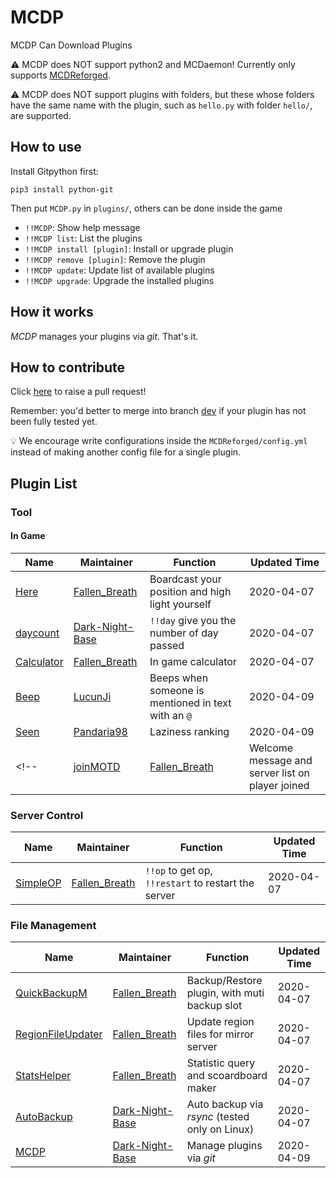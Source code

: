 # MCDP

MCDP Can Download Plugins

⚠️️ MCDP does NOT support python2 and MCDaemon! Currently only supports 
[MCDReforged](https://github.com/Fallen-Breath/MCDReforged). 

⚠️ MCDP does NOT support plugins with folders, 
but these whose folders have the same name with the plugin, 
such as `hello.py` with folder `hello/`, are supported.

## How to use

Install Gitpython first: 

```Linux
pip3 install python-git
```

Then put `MCDP.py` in `plugins/`, others can be done inside the game

- `!!MCDP`: Show help message
- `!!MCDP list`: List the plugins
- `!!MCDP install [plugin]`: Install or upgrade plugin
- `!!MCDP remove [plugin]`: Remove the plugin
- `!!MCDP update`: Update list of available plugins
- `!!MCDP upgrade`: Upgrade the installed plugins

## How it works

*MCDP* manages your plugins via *git*. That's it.

## How to contribute

Click [here](https://github.com/Dark-Night-Base/MCDP/compare) to raise a pull request!

Remember: you'd better to merge into branch [dev](https://github.com/Dark-Night-Base/MCDP/tree/dev) if your plugin has not been fully tested yet.

💡️ We encourage write configurations inside the `MCDReforged/config.yml` 
instead of making another config file for a single plugin.

## Plugin List

### Tool

#### In Game

| Name                                                   | Maintainer                                           | Function                                         |Updated Time|
| ------------------------------------------------------ | ---------------------------------------------------- | ------------------------------------------------ | ---------- |
| [Here](https://github.com/TISUnion/Here)               | [Fallen_Breath](https://github.com/Fallen-Breath)    | Boardcast your position and high light yourself  | 2020-04-07 |
| [daycount](https://github.com/Dark-Night-Base/daycount)| [Dark-Night-Base](https://github.com/Dark-Night-Base)| `!!day` give you the number of day passed        | 2020-04-07 |
| [Calculator](https://github.com/TISUnion/Calculator)   | [Fallen_Breath](https://github.com/Fallen-Breath)    | In game calculator                               | 2020-04-07 |
| [Beep](https://github.com/TISUnion/Beep)             | [LucunJi](https://github.com/LucunJi)             | Beeps when someone is mentioned in text with an `@` | 2020-04-09 |
| [Seen](https://github.com/TISUnion/Seen/tree/MCDR)   | [Pandaria98](https://github.com/Pandaria98)       | Laziness ranking                                    | 2020-04-09 |
<!-- | [joinMOTD](https://github.com/TISUnion/joinMOTD)       | [Fallen_Breath](https://github.com/Fallen-Breath)    | Welcome message and server list on player joined | 2020-04-07 | -->

<!-- #### Outside -->

<!-- | Name                                                        | Maintainer                                        | Function                                                                      |Updated Time| -->
<!-- | ----------------------------------------------------------- | ------------------------------------------------- | ----------------------------------------------------------------------------- | ---------- | -->
<!-- | [MCDR-bot](https://github.com/MCDReforged-Plugins/MCDR-bot) | [Fallen_Breath](https://github.com/Fallen-Breath) | Fake player support based on [pycraft](https://github.com/ammaraskar/pyCraft) | -->
<!-- | [ChatBridge](https://github.com/TISUnion/ChatBridge)        | [Fallen_Breath](https://github.com/Fallen-Breath) | Boardcast chat between mc servers or even discord server                      | -->
<!-- | [PCRC-MCDR](https://github.com/TISUnion/PCRC-MCDR)          | [Fallen_Breath](https://github.com/Fallen-Breath) | a PCRC plugin                                                                 | -->

### Server Control

| Name                                                        | Maintainer                                        | Function                                            |Updated Time|
| ----------------------------------------------------------- | ------------------------------------------------- | --------------------------------------------------- | ---------- |
| [SimpleOP](https://github.com/MCDReforged-Plugins/SimpleOP) | [Fallen_Breath](https://github.com/Fallen-Breath) | `!!op` to get op, `!!restart` to restart the server | 2020-04-07 |

<!-- ### Command Helper -->

<!-- | Name                                                                   | Maintainer                                        | Function                                                              | -->
<!-- | ---------------------------------------------------------------------- | ------------------------------------------------- | --------------------------------------------------------------------- | -->
<!-- | [CarpetFeatureHelper](https://github.com/TISUnion/CarpetFeatureHelper) | [Fallen_Breath](https://github.com/Fallen-Breath) | Give the ability of switching some of carpet options to non-op player | -->

### File Management

| Name                                                               | Maintainer                                            | Function                                       |Updated Time|
| ------------------------------------------------------------------ | ----------------------------------------------------- | ---------------------------------------------- | ---------- |
| [QuickBackupM](https://github.com/TISUnion/QuickBackupM)           | [Fallen_Breath](https://github.com/Fallen-Breath)     | Backup/Restore plugin, with muti backup slot   | 2020-04-07 |
| [RegionFileUpdater](https://github.com/TISUnion/RegionFileUpdater) | [Fallen_Breath](https://github.com/Fallen-Breath)     | Update region files for mirror server          | 2020-04-07 |
| [StatsHelper](https://github.com/TISUnion/StatsHelper)             | [Fallen_Breath](https://github.com/Fallen-Breath)     | Statistic query and scoardboard maker          | 2020-04-07 |
| [AutoBackup](https://github.com/Dark-Night-Base/AutoBackup)        | [Dark-Night-Base](https://github.com/Dark-Night-Base) | Auto backup via *rsync* (tested only on Linux) | 2020-04-07 |
| [MCDP](https://github.com/Dark-Night-Base/MCDP)                    | [Dark-Night-Base](https://github.com/Dark-Night-Base) | Manage plugins via *git*                       | 2020-04-09 |
